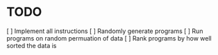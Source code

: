 TODO
=======
[ ] Implement all instructions
[ ] Randomly generate programs
[ ] Run programs on random permuation of data
[ ] Rank programs by how well sorted the data is
